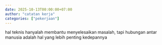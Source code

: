 ```yaml
---
date: 2025-10-13T00:00:00+07:00
author: "catatan kerja"
categories: ["pekerjaan"]
---
```


hal teknis hanyalah membantu menyelesaikan masalah, tapi hubungan antar manusia adalah hal yang lebih penting kedepannya